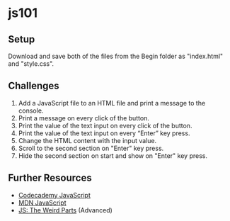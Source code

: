 # js101

## Setup
Download and save both of the files from the Begin folder as "index.html" and "style.css".

## Challenges

1. Add a JavaScript file to an HTML file and print a message to the console.
2. Print a message on every click of the button.
3. Print the value of the text input on every click of the button.
4. Print the value of the text input on every “Enter” key press.
5. Change the HTML content with the input value.
6. Scroll to the second section on "Enter" key press.
7. Hide the second section on start and show on "Enter" key press.

## Further Resources
* [Codecademy JavaScript](https://www.codecademy.com/catalog/language/javascript)
* [MDN JavaScript](https://developer.mozilla.org/en-US/docs/Web/JavaScript)
* [JS: The Weird Parts](https://www.youtube.com/watch?v=Bv_5Zv5c-Ts) (Advanced)
